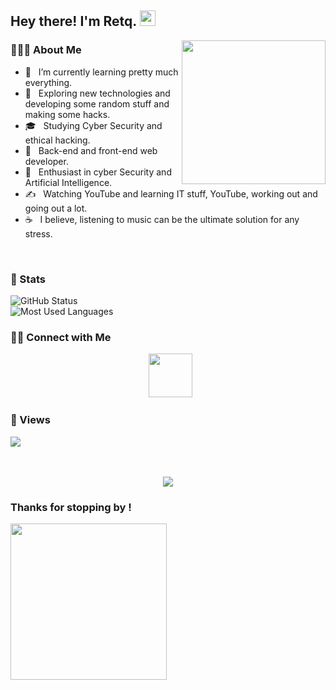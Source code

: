 <h2> Hey there! I'm Retq. <img src="https://github.com/souvikguria98/souvikguria98/blob/master/Hi.gif" width="25"></h2>
<img align='right' src="https://media.giphy.com/media/M9gbBd9nbDrOTu1Mqx/giphy.gif" width="230">

<p align="center">

<h3> 👨🏻‍💻 About Me </h3>

- 🔭 &nbsp; I’m currently learning pretty much everything.
- 🤔 &nbsp; Exploring new technologies and developing some random stuff and making some hacks.
- 🎓 &nbsp; Studying Cyber Security and ethical hacking.
- 💼 &nbsp; Back-end and front-end web developer.
- 🌱 &nbsp; Enthusiast in cyber Security and Artificial Intelligence.
- ✍️ &nbsp; Watching YouTube and learning IT stuff, YouTube, working out and going out a lot.
- ☕ &nbsp; I believe, listening to music can be the ultimate solution for any stress. 

</p>

<br>

<h3>🥋 Stats</h3>

<img src="https://github-readme-stats.vercel.app/api?username=retq&count_private=true&show_icons=true&theme=great-gatsby" alt="GitHub Status"/>

</br>

<img src = "https://github-readme-stats.vercel.app/api/top-langs/?username=retq&show_icons=true&layout=compact&theme=great-gatsby" alt="Most Used Languages">


<h3> 🤝🏻 Connect with Me </h3>

<p align="center">
&nbsp; <a href="https://twitter.com/retqdev" target="_blank" rel="noopener noreferrer"><img src="https://img.icons8.com/plasticine/100/000000/twitter.png" width="70" /></a>
</p>

<h3> 👀 Views </h3>

   <img src="https://raw.githubusercontent.com/saadeghi/saadeghi/master/dino.gif" /><br>
<p align="center"> 
  <br>  <br>
  <img src="https://profile-counter.glitch.me/retq/count.svg"/>
</p>

<h3>Thanks for stopping by !</h3>

<img src="https://media.giphy.com/media/dxn6fRlTIShoeBr69N/giphy.gif" width="250">
